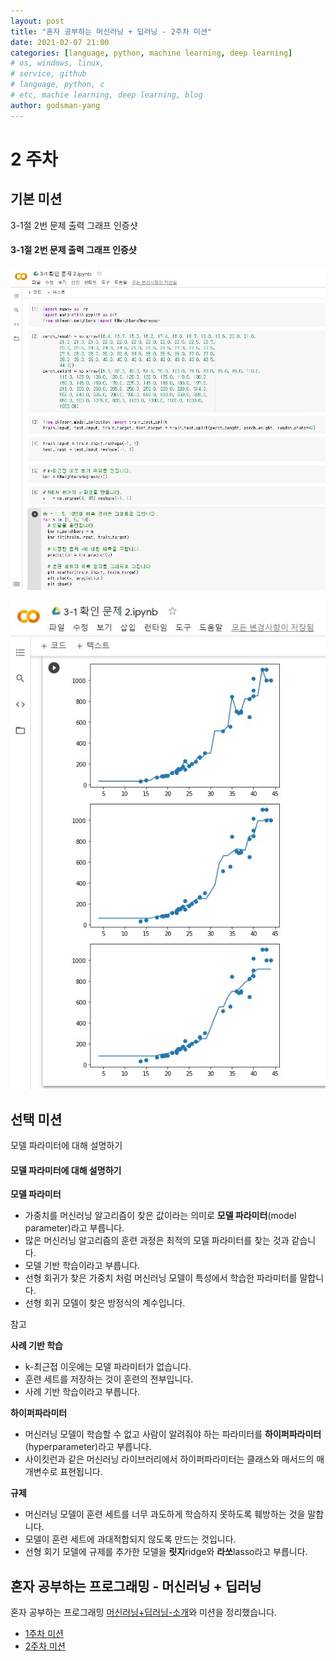 ```yaml
---
layout: post
title: "혼자 공부하는 머신러닝 + 딥러닝 - 2주차 미션"
date: 2021-02-07 21:00
categories: [language, python, machine learning, deep learning]
# os, windows, linux,
# service, github
# language, python, c
# etc, machie learning, deep learning, blog
author: godsman-yang
---
```


# 2 주차

## 기본 미션

3-1절 2번 문제 출력 그래프 인증샷

#### 3-1절 2번 문제 출력 그래프 인증샷

![2번 문제 코드](./assets/images/hongong-ml-week2-1.jpg)

![2번 문제 그래프](./assets/images/hongong-ml-week2-2.jpg)

## 선택 미션

모델 파라미터에 대해 설명하기

#### 모델 파라미터에 대해 설명하기

**모델 파라미터**

- 가중치를 머신러닝 알고리즘이 찾은 값이라는 의미로 **모델 파라미터**(model parameter)라고 부릅니다.
- 많은 머신러닝 알고리즘의 훈련 과정은 최적의 모델 파라미터를 찾는 것과 같습니다.
- 모델 기반 학습이라고 부릅니다.
- 선형 회귀가 찾은 가중치 처럼 머신러닝 모델이 특성에서 학습한 파라미터를 말합니다.
- 선형 회귀 모델이 찾은 방정식의 계수입니다.

참고

**사례 기반 학습**

- k-최근접 이웃에는 모델 파라미터가 없습니다.
- 훈련 세트를 저장하는 것이 훈련의 전부입니다.
- 사례 기반 학습이라고 부릅니다.

**하이퍼파라미터**

- 머신러닝 모델이 학습할 수 없고 사람이 알려줘야 하는 파라미터를 **하이퍼파라미터**(hyperparameter)라고 부릅니다.
- 사이킷런과 같은 머신러닝 라이브러리에서 하이퍼파라미터는 클래스와 매서드의 매개변수로 표현됩니다.

**규제**

- 머신러닝 모델이 훈련 세트를 너무 과도하게 학습하지 못하도록 훼방하는 것을 말합니다.
- 모델이 훈련 세트에 과대적합되지 않도록 만드는 것입니다.
- 선형 회기 모델에 규제를 추가한 모델을 **릿지**ridge와 **라쏘**lasso라고 부릅니다.

## 혼자 공부하는 프로그래밍 - 머신러닝 + 딥러닝

혼자 공부하는 프로그래밍 [머신러닝+딥러닝-소개](https://godsman-yang.github.io/hongong-ml)와 미션을 정리했습니다.

- [1주차 미션](https://godsman-yang.github.io/hongong-ml-week1)
- [2주차 미션](https://godsman-yang.github.io/hongong-ml-week2)

